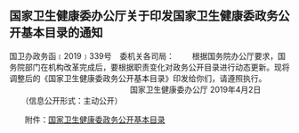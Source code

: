 ## 国家卫生健康委办公厅关于印发国家卫生健康委政务公开基本目录的通知

国卫办政务函﹝2019﹞339号
 
委机关各司局：
　　根据国务院办公厅要求，国务院部门在机构改革完成后，要根据职责变化对政务公开目录进行动态更新。现将调整后的《国家卫生健康委政务公开基本目录》印发给你们，请遵照执行。
                               国家卫生健康委办公厅
2019年4月2日
 
　　（信息公开形式：主动公开）

　　附件：[国家卫生健康委政务公开基本目录](国家卫生健康委政务公开基本目录)